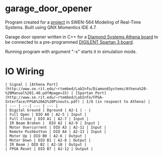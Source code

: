 # garage_door_opener

Program created for a [project](http://www.se.rit.edu/~swen-564/projects/state%20machine/Door%20Opener%20-%20Hardware%20Simulation.html) in SWEN-564 Modeling of Real-Time Systems. Built using QNX Momentics IDE 4.7.

Garage door opener written in C++ for a [Diamond Systems Athena board](http://www.se.rit.edu/~rtembed/LabInfo/DiamondSystems/Athena%20-%20Manual%201.40.pdf) to be connected to a pre-programmed [DIGILENT Spartan 3 board](http://www.se.rit.edu/~rtembed/LabInfo/Digilent/Spartan%203%20board%20-%20Reference%20manual.PDF).

Running program with argument "-s" starts it in simulation mode.

# IO Wiring

    | Signal | [Athena Port](http://www.se.rit.edu/~rtembed/LabInfo/DiamondSystems/Athena%20-%20Manual%201.40.pdf#page=15) | [Spartan Port](http://www.se.rit.edu/~rtembed/LabInfo/FPGA-Interface/FPGA%20A2%20Pinouts.pdf) | I/O (in respoect to Athena) |
    | --- | ---| --- | --- |
    | Digital Ground | Dground | A2-1 | - |
    | Full Open | DIO A0 | A2-5 | Input |
    | Full Close | DIO A1 | A2-7 | Input |
    | IR Beam Broken |  DIO A2 | A2-9 | Input |
    | Motor Overcurrent | DIO A3 | A2-11 | Input |
    | Remote Pushbutton | DIO A4 | A2-13 | Input |
    | Motor Up | DIO B0 | A2-6 | Output |
    | Motor Down | DIO B1 | A2-8 | Output |
    | IR Beam | DIO B2 | A2-10 | Output |
    | FPGA Reset | DIO B7 | A2-12 | Output |